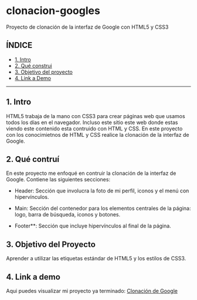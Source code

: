 # clonacion-googles
Proyecto de clonación de la interfaz de Google con HTML5 y CSS3
## **ÍNDICE**

* [1. Intro](#)
* [2. Qué construi](#)
* [3. Objetivo del proyecto](#)
* [4. Link a Demo](#)

****
## 1. Intro
HTML5 trabaja de la mano con CSS3 para crear páginas web que usamos todos los días en el navegador. Incluso este sitio este web donde estas viendo este contenido esta contruido con HTML y CSS. En este proyecto con los conocimietnos de HTML y CSS realice la clonación de la interfaz de Google.

## 2. Qué contruí

En este proyecto me enfoqué en contruir la clonación de la interfaz de Google. Contiene las siguientes secciones:

* Header: Sección que involucra la foto de mi perfil, iconos y el menú con hipervínculos.

* Main: Sección del contenedor para los elementos centrales de la página: logo, barra de búsqueda, iconos y botones.

* Footer**: Sección que incluye hipervínculos al final de la página.

## 3. Objetivo del Proyecto
Aprender a utilizar las etiquetas estándar de HTML5 y los estilos de CSS3.

## 4. Link a demo
Aqui puedes visualizar mi proyecto ya terminado: [Clonación de Google](https://main--golden-dasik-6360bc.netlify.app/)
